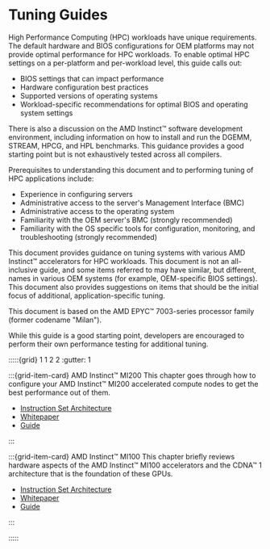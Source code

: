# Tuning Guides

High Performance Computing (HPC) workloads have unique requirements. The default
hardware and BIOS configurations for OEM platforms may not provide optimal
performance for HPC workloads. To enable optimal HPC settings on a per-platform
and per-workload level, this guide calls out:

- BIOS settings that can impact performance
- Hardware configuration best practices
- Supported versions of operating systems
- Workload-specific recommendations for optimal BIOS and operating system
  settings

There is also a discussion on the AMD Instinct™ software development
environment, including information on how to install and run the DGEMM, STREAM,
HPCG, and HPL benchmarks. This guidance provides a good starting point but is
not exhaustively tested across all compilers.

Prerequisites to understanding this document and to performing tuning of HPC
applications include:

- Experience in configuring servers
- Administrative access to the server's Management Interface (BMC)
- Administrative access to the operating system
- Familiarity with the OEM server's BMC (strongly recommended)
- Familiarity with the OS specific tools for configuration, monitoring, and
  troubleshooting (strongly recommended)

This document provides guidance on tuning systems with various AMD Instinct™
accelerators for HPC workloads. This document is not an all-inclusive guide, and
some items referred to may have similar, but different, names in various OEM
systems (for example, OEM-specific BIOS settings). This document also provides
suggestions on items that should be the initial focus of additional,
application-specific tuning.

This document is based on the AMD EPYC™ 7003-series processor family (former
codename "Milan").

While this guide is a good starting point, developers are encouraged to perform
their own performance testing for additional tuning.

:::::{grid} 1 1 2 2
:gutter: 1

:::{grid-item-card} AMD Instinct™ MI200
This chapter goes through how to configure your AMD Instinct™ MI200 accelerated
compute nodes to get the best performance out of them.

- [Instruction Set Architecture](https://www.amd.com/system/files/TechDocs/instinct-mi200-cdna2-instruction-set-architecture.pdf)
- [Whitepaper](https://www.amd.com/system/files/documents/amd-cdna2-white-paper.pdf)
- [Guide](./gpu_arch/mi250.md)

:::

:::{grid-item-card} AMD Instinct™ MI100
This chapter briefly reviews hardware aspects of the AMD Instinct™ MI100
accelerators and the CDNA™ 1 architecture that is the foundation of these GPUs.

- [Instruction Set Architecture](https://www.amd.com/system/files/TechDocs/instinct-mi100-cdna1-shader-instruction-set-architecture%C2%A0.pdf)
- [Whitepaper](https://www.amd.com/system/files/documents/amd-cdna-whitepaper.pdf)
- [Guide](./gpu_arch/mi100.md)

:::

:::::
